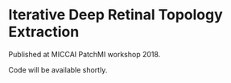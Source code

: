 # Iterative Deep Retinal Topology Extraction

Published at MICCAI PatchMI workshop 2018.

Code will be available shortly.

